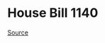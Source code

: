 # House Bill 1140

[Source](http://lawfilesext.leg.wa.gov/biennium/2023-24/Pdf/Bills/House%20Bills/1140.pdf)